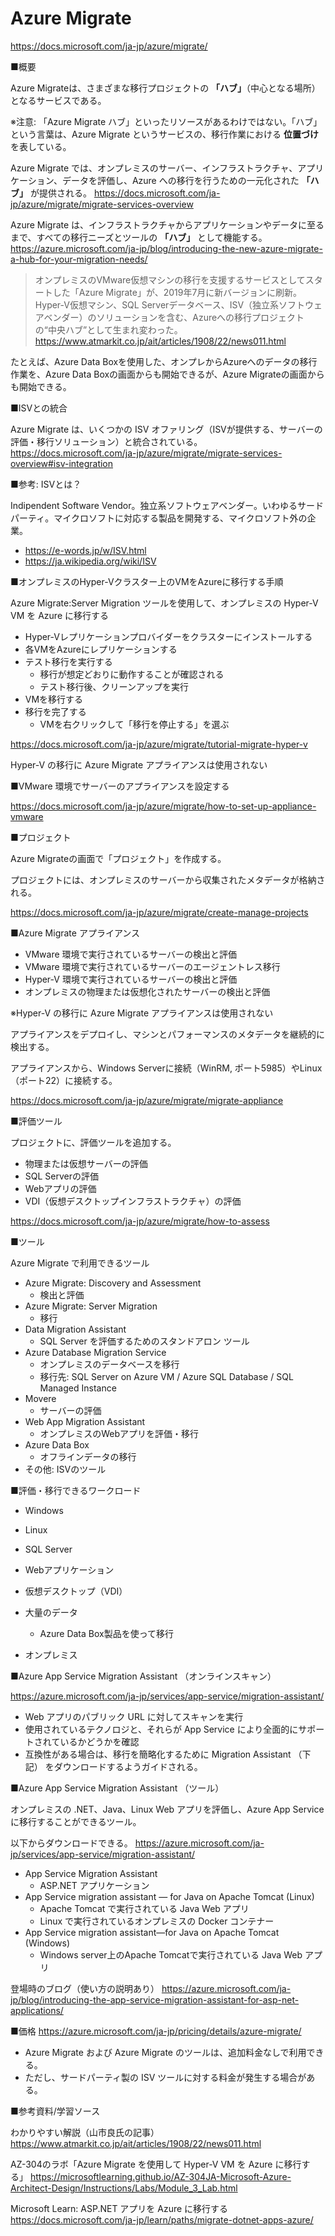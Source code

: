 # Azure Migrate

https://docs.microsoft.com/ja-jp/azure/migrate/


■概要

Azure Migrateは、さまざまな移行プロジェクトの **「ハブ」**（中心となる場所）となるサービスである。

※注意: 「Azure Migrate ハブ」といったリソースがあるわけではない。「ハブ」という言葉は、Azure Migrate というサービスの、移行作業における **位置づけ** を表している。

Azure Migrate では、オンプレミスのサーバー、インフラストラクチャ、アプリケーション、データを評価し、Azure への移行を行うための一元化された **「ハブ」** が提供される。
https://docs.microsoft.com/ja-jp/azure/migrate/migrate-services-overview

Azure Migrate は、インフラストラクチャからアプリケーションやデータに至るまで、すべての移行ニーズとツールの **「ハブ」** として機能する。
https://azure.microsoft.com/ja-jp/blog/introducing-the-new-azure-migrate-a-hub-for-your-migration-needs/

> オンプレミスのVMware仮想マシンの移行を支援するサービスとしてスタートした「Azure Migrate」が、2019年7月に新バージョンに刷新。Hyper-V仮想マシン、SQL Serverデータベース、ISV（独立系ソフトウェアベンダー）のソリューションを含む、Azureへの移行プロジェクトの“中央ハブ”として生まれ変わった。
https://www.atmarkit.co.jp/ait/articles/1908/22/news011.html


たとえば、Azure Data Boxを使用した、オンプレからAzureへのデータの移行作業を、Azure Data Boxの画面からも開始できるが、Azure Migrateの画面からも開始できる。

■ISVとの統合

Azure Migrate は、いくつかの ISV オファリング（ISVが提供する、サーバーの評価・移行ソリューション）と統合されている。
https://docs.microsoft.com/ja-jp/azure/migrate/migrate-services-overview#isv-integration

■参考: ISVとは？

Indipendent Software Vendor。独立系ソフトウェアベンダー。いわゆるサードパーティ。マイクロソフトに対応する製品を開発する、マイクロソフト外の企業。

- https://e-words.jp/w/ISV.html
- https://ja.wikipedia.org/wiki/ISV



■オンプレミスのHyper-Vクラスター上のVMをAzureに移行する手順

Azure Migrate:Server Migration ツールを使用して、オンプレミスの Hyper-V VM を Azure に移行する

- Hyper-Vレプリケーションプロバイダーをクラスターにインストールする
- 各VMをAzureにレプリケーションする
- テスト移行を実行する
  - 移行が想定どおりに動作することが確認される
  - テスト移行後、クリーンアップを実行
- VMを移行する
- 移行を完了する
  - VMを右クリックして「移行を停止する」を選ぶ

https://docs.microsoft.com/ja-jp/azure/migrate/tutorial-migrate-hyper-v


Hyper-V の移行に Azure Migrate アプライアンスは使用されない


■VMware 環境でサーバーのアプライアンスを設定する

https://docs.microsoft.com/ja-jp/azure/migrate/how-to-set-up-appliance-vmware


■プロジェクト

Azure Migrateの画面で「プロジェクト」を作成する。

プロジェクトには、オンプレミスのサーバーから収集されたメタデータが格納される。

https://docs.microsoft.com/ja-jp/azure/migrate/create-manage-projects

■Azure Migrate アプライアンス

- VMware 環境で実行されているサーバーの検出と評価
- VMware 環境で実行されているサーバーのエージェントレス移行
- Hyper-V 環境で実行されているサーバーの検出と評価
- オンプレミスの物理または仮想化されたサーバーの検出と評価

※Hyper-V の移行に Azure Migrate アプライアンスは使用されない

アプライアンスをデプロイし、マシンとパフォーマンスのメタデータを継続的に検出する。

アプライアンスから、Windows Serverに接続（WinRM, ポート5985）やLinux（ポート22）に接続する。

https://docs.microsoft.com/ja-jp/azure/migrate/migrate-appliance

■評価ツール

プロジェクトに、評価ツールを追加する。

- 物理または仮想サーバーの評価
- SQL Serverの評価
- Webアプリの評価
- VDI（仮想デスクトップインフラストラクチャ）の評価

https://docs.microsoft.com/ja-jp/azure/migrate/how-to-assess

■ツール

Azure Migrate で利用できるツール

- Azure Migrate: Discovery and Assessment
  - 検出と評価
- Azure Migrate: Server Migration
  - 移行
- Data Migration Assistant
  - SQL Server を評価するためのスタンドアロン ツール
- Azure Database Migration Service
  - オンプレミスのデータベースを移行
  - 移行先: SQL Server on Azure VM / Azure SQL Database / SQL Managed Instance
- Movere
  - サーバーの評価
- Web App Migration Assistant
  - オンプレミスのWebアプリを評価・移行
- Azure Data Box
  - オフラインデータの移行
- その他: ISVのツール

■評価・移行できるワークロード

- Windows 
- Linux
- SQL Server
- Webアプリケーション
- 仮想デスクトップ（VDI）
- 大量のデータ
  - Azure Data Box製品を使って移行

- オンプレミス

■Azure App Service Migration Assistant （オンラインスキャン）

https://azure.microsoft.com/ja-jp/services/app-service/migration-assistant/

- Web アプリのパブリック URL に対してスキャンを実行
- 使用されているテクノロジと、それらが App Service により全面的にサポートされているかどうかを確認
- 互換性がある場合は、移行を簡略化するために Migration Assistant （下記） をダウンロードするようガイドされる。

■Azure App Service Migration Assistant （ツール）

オンプレミスの .NET、Java、Linux Web アプリを評価し、Azure App Service に移行することができるツール。

以下からダウンロードできる。
https://azure.microsoft.com/ja-jp/services/app-service/migration-assistant/

- App Service Migration Assistant
  - ASP.NET アプリケーション
- App Service migration assistant — for Java on Apache Tomcat (Linux)
  - Apache Tomcat で実行されている Java Web アプリ
  - Linux で実行されているオンプレミスの Docker コンテナー
- App Service migration assistant—for Java on Apache Tomcat (Windows)
  - Windows server上のApache Tomcatで実行されている Java Web アプリ

登場時のブログ（使い方の説明あり）
https://azure.microsoft.com/ja-jp/blog/introducing-the-app-service-migration-assistant-for-asp-net-applications/


■価格
https://azure.microsoft.com/ja-jp/pricing/details/azure-migrate/

- Azure Migrate および Azure Migrate のツールは、追加料金なしで利用できる。
- ただし、サードパーティ製の ISV ツールに対する料金が発生する場合がある。

■参考資料/学習ソース

わかりやすい解説（山市良氏の記事）
https://www.atmarkit.co.jp/ait/articles/1908/22/news011.html

AZ-304のラボ「Azure Migrate を使用して Hyper-V VM を Azure に移行する」
https://microsoftlearning.github.io/AZ-304JA-Microsoft-Azure-Architect-Design/Instructions/Labs/Module_3_Lab.html

Microsoft Learn: ASP.NET アプリを Azure に移行する
https://docs.microsoft.com/ja-jp/learn/paths/migrate-dotnet-apps-azure/
